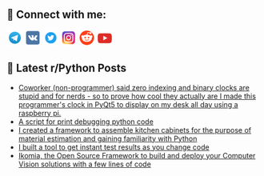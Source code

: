 ## 🔎 Connect with me:
[<img src="https://github.com/bullbesh/bullbesh/blob/main/images/Telegram.png" width="32" height="32" />](https://t.me/bullbesh)
[<img src="https://github.com/bullbesh/bullbesh/blob/main/images/VK.png" width="32" height="32" />](https://vk.com/bullbesh)
[<img src="https://github.com/bullbesh/bullbesh/blob/main/images/Twitter.png" width="32" height="32" />](https://twitter.com/bullbesh1)
[<img src="https://github.com/bullbesh/bullbesh/blob/main/images/Instagram.png" width="32" height="32" />](https://www.instagram.com/bullbesh)
[<img src="https://github.com/bullbesh/bullbesh/blob/main/images/Reddit.png" width="32" height="32" />](https://www.reddit.com/user/bullbesh)
[<img src="https://github.com/bullbesh/bullbesh/blob/main/images/YouTube.png" width="32" height="32" />](https://www.youtube.com/channel/UCtfjRs6uzgq5mfm8S06WTcg)

## 📕 Latest r/Python Posts
<!-- BLOG-POST-LIST:START -->
- [Coworker &lpar;non-programmer&rpar; said zero indexing and binary clocks are stupid and for nerds - so to prove how cool they actually are I made this programmer&#39;s clock in PyQt5 to display on my desk all day using a raspberry pi.](https://www.reddit.com/r/Python/comments/ysl3qf/coworker_nonprogrammer_said_zero_indexing_and/)
- [A script for print debugging python code](https://www.reddit.com/r/Python/comments/ysl2wt/a_script_for_print_debugging_python_code/)
- [I created a framework to assemble kitchen cabinets for the purpose of material estimation and gaining familiarity with Python](https://www.reddit.com/r/Python/comments/yskzkg/i_created_a_framework_to_assemble_kitchen/)
- [I built a tool to get instant test results as you change code](https://www.reddit.com/r/Python/comments/yskxpz/i_built_a_tool_to_get_instant_test_results_as_you/)
- [Ikomia, the Open Source Framework to build and deploy your Computer Vision solutions with a few lines of code](https://www.reddit.com/r/Python/comments/yskthy/ikomia_the_open_source_framework_to_build_and/)
<!-- BLOG-POST-LIST:END -->
